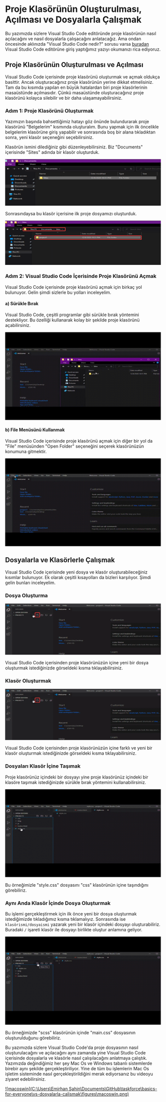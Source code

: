 # Proje Klasörünün Oluşturulması, Açılması ve Dosyalarla Çalışmak 

Bu yazımızda sizlere Visual Studio Code editöründe proje klasörünün nasıl açılacağını ve nasıl dosyalarla çalışacağını anlatacağız. Ama ondan öncesinde aklınızda "Visual Studio Code nedir?" sorusu varsa [buradan](https://github.com/Kodluyoruz/taskforce/tree/basics/basics-for-everyone/visual-studio-code-nedir) Visual Studio Code editörüne giriş yaptığımız yazıyı okumanızı rica ediyoruz. 



## Proje Klasörünün Oluşturulması ve Açılması  

Visual Studio Code içerisinde proje klasörünü oluşturmak ve açmak oldukça basittir. Ancak oluşturacağınız proje klasörünün yerine dikkat etmelisiniz. Tam da bu kısımda yapılan en büyük hatalardan biri proje klasörlerinin masaüstünde açılmasıdır. Çünkü masaüstünde oluşturacağınız proje klasörünü kolayca silebilir ve bir daha ulaşamayabilirsiniz. 



### Adım 1: Proje Klasörünü Oluşturmak

Yazımızın başında bahsettiğimiz hatayı göz önünde bulundurarak proje klasörünü "Belgelerim" kısmında oluşturalım. Bunu yapmak için ilk öncelikle belgelerim klasörüne giriş yapabilir ve sonrasında boş bir alana tıkladıktan sonra, yeni klasör seçeneğini seçebilirsiniz.

Klasörün ismini dilediğiniz gibi düzenleyebilirsiniz. Biz "Documents" içerisinde "Sites" adında bir klasör oluşturduk.

![projeklasörü-oluştur](figures/projeklasörü-oluştur.png) 



Sonrasındaysa bu klasör içerisine ilk proje dosyamızı oluşturduk.

![projeklasörü-oluştur2](figures/projeklasörü-oluştur2.png)

 



### Adım 2: Visual Studio Code İçerisinde Proje Klasörünü Açmak

Visual Studio Code içerisinde proje klasörünü açmak için birkaç yol bulunuyor. Gelin şimdi sizlerle bu yolları inceleyelim.

#### a) Sürükle Bırak

Visual Studio Code, çeşitli programlar gibi sürükle bırak yöntemini destekliyor. Bu özelliği kullanarak kolay bir şekilde proje klasörünü açabilirsiniz.

![proje-sürüklebırak](figures/proje-sürüklebırak-1610824692490.gif)



#### b) File Menüsünü Kullanmak

Visual Studio Code içerisinde proje klasörünü açmak için diğer bir yol da "File" menüsünden "Open Folder" seçeneğini seçerek klasörünüzün konumuna gitmektir.

![proje-filemenüsü](figures/proje-filemenüsü.gif)



## Dosyalarla ve Klasörlerle Çalışmak

Visual Studio Code içerisinde yeni dosya ve klasör oluşturabileceğiniz kısımlar bulunuyor. Ek olarak çeşitli kısayolları da bizleri karşılıyor. Şimdi gelin bunları inceleyelim.



### Dosya Oluşturma

![yeni-dosya](figures/yeni-dosya.png)

Visual Studio Code içerisinden proje klasörünüzün içine yeni bir dosya oluşturmak istediğinizde görseldeki kısma tıklayabilirsiniz.



### Klasör Oluşturmak

![yeni-dosya](figures/yeni-dosya-1610826554054.png)

Visual Studio Code içerisinden proje klasörünüzün içine farklı ve yeni bir klasör oluşturmak istediğinizde görseldeki kısma tıklayabilirsiniz.



### Dosyaları Klasör İçine Taşımak

Proje klasörünüz içindeki bir dosyayı yine proje klasörünüz içindeki bir klasöre taşımak istediğinizde sürükle bırak yöntemini kullanabilirsiniz.



![dosyasürükle](figures/dosyasürükle.gif)

Bu örneğimizle "style.css" dosyasını "css" klasörünün içine taşındığını görebiliriz.



### Aynı Anda Klasör İçinde Dosya Oluşturmak

Bu işlemi gerçekleştirmek için ilk önce yeni bir dosya oluşturmak istediğimizde tıkladığımız kısma tıklamalıyız. Sonrasında ise `klasörismi/dosyaismi` yazarak yeni bir klasör içindeki dosyayı oluşturabiliriz. Buradaki `/` işareti klasör ile dosyayı birlikte oluştur anlamına geliyor.

![klasöriçidosya](figures/klasöriçidosya.gif)

Bu örneğimizde "scss" klasörünün içinde "main.css" dosyasının oluşturulduğunu görebiliriz.



Bu yazımızda sizlere Visual Studio Code'da proje dosyasının nasıl oluşturulacağını ve açılacağını aynı zamanda yine Visual Studio Code içerisinde dosyalarla ve klasörle nasıl çalışılacağını anlatmaya çalıştık. Yazımızda değindiğimiz her şey Mac Os ve Windows tabanlı sistemlerde birebir aynı şekilde gerçekleştiriliyor. Yine de tüm bu işlemlerin Mac Os işletim sisteminde nasıl gerçekleştirildiğini merak ediyorsanız bu videoyu ziyaret edebilirsiniz.

[![macoswin](C:\Users\Emirhan Şahin\Documents\GitHub\taskforce\basics-for-everyone\vs-dosyalarla-calismak\figures\macoswin.png)](https://youtu.be/OjFXuoQ6ruM)